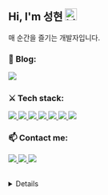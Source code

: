 ## Hi, I'm 성현 <img src="https://user-images.githubusercontent.com/1303154/88677602-1635ba80-d120-11ea-84d8-d263ba5fc3c0.gif" width="24px" alt="hi">
매 순간을 즐기는 개발자입니다.
<br />


### 🔭 Blog:

<a href="https://velog.io/@chosh">
  <img src="https://img.shields.io/badge/Tech blog-20232A?style=flat-square&logo=GitBook&logoColor=F05032" />
<a/>
  
<br />

### ⚔ Tech stack:
 
<a href="https://ko.reactjs.org">
  <img src="https://img.shields.io/badge/React-20232A?style=flat-square&logo=react&logoColor=61DAFB" />
<a/>
<a href="https://www.typescriptlang.org/">
  <img src="https://img.shields.io/badge/TypeScript-20232A?style=flat-square&logo=TypeScript&logoColor=3178C6" />
<a/>
<a href="https://www.javascript.com">
  <img src="https://img.shields.io/badge/JavaScript-20232A?style=flat-square&logo=javascript&logoColor=F7DF1E" />
<a/>
<a href="https://developer.mozilla.org/en-US/docs/Web/HTML">
  <img src="https://img.shields.io/badge/HTML-20232A?style=flat-square&logo=HTML5&logoColor=E34F26" />
<a/>
<a href="https://developer.mozilla.org/en-US/docs/Web/CSS">
  <img src="https://img.shields.io/badge/CSS-20232A?style=flat-square&logo=CSS3&logoColor=1572B6" />
<a/>
<a href="https://nodejs.org/ko">
  <img src="https://img.shields.io/badge/Node.js-20232A?style=flat-square&logo=Node.js&logoColor=339933" />
<a/>
<a href="https://git-scm.com">
  <img src="https://img.shields.io/badge/Git-20232A?style=flat-square&logo=Git&logoColor=F05032" />
<a/>
  
<br />
  
### 📫 Contact me:
<p>
<a href="mailto:chosh.dev@gmail.com">
  <img src="https://img.shields.io/badge/chosh.dev@gmail.com-20232A?style=flat-square&logo=Gmail&logoColor=EA4335" />
<a/>
<a href="https://github.com/Tongky-HGU">
  <img src="https://img.shields.io/badge/Tongky--HGU-20232A?style=flat-square&logo=GitHub&logoColor=FFFFFE" />
<a/>
<a href="https://www.instagram.com/_chosh">
  <img src="https://img.shields.io/badge/__chosh-20232A?style=flat-square&logo=Instagram&logoColor=E4405F" />
<a/>

<br />
<br />
  
<details>
  <summary>🔎 More info </summary>
  <br />
  
[![Hits](https://hits.seeyoufarm.com/api/count/incr/badge.svg?url=https%3A%2F%2Fgithub.com%2FTongky-HGU%2Fhit-counter&count_bg=%2379C83D&title_bg=%23555555&icon=&icon_color=%23E7E7E7&title=hits&edge_flat=false)](https://hits.seeyoufarm.com)
  
[![Tongky's GitHub stats](https://github-readme-stats.vercel.app/api?username=Tongky-HGU)](https://github.com/anuraghazra/github-readme-stats)

[![Solved.ac 프로필](http://mazassumnida.wtf/api/v2/generate_badge?boj=chotjd329)](https://solved.ac/chotjd329)

</details>
